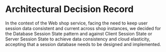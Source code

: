 # Architectural Decision Record

In the context of the Web shop service,
facing the need to keep user session data consistent and current across shop instances,
we decided for the Database Session State pattern
and against Client Session State or Server Session State
to achieve data consistency and cloud elasticity,
accepting that a session database needs to be designed and implemented.
